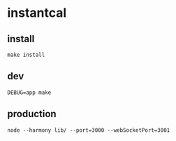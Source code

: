 # instantcal

## install

```
make install
```

## dev

```
DEBUG=app make
```

## production

```
node --harmony lib/ --port=3000 --webSocketPort=3001
```
